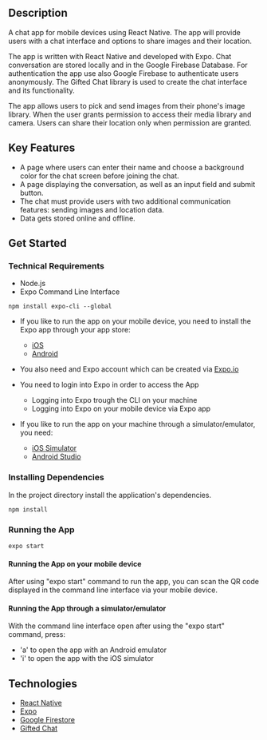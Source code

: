 ## Description

A chat app for mobile devices using React Native. The app will provide users with a chat interface and options to share images and their location.

The app is written with React Native and developed with Expo. Chat conversation are stored locally and in the Google Firebase Database. For authentication the app use also Google Firebase to authenticate users anonymously. The Gifted Chat library is used to create the chat interface and its functionality.

The app allows users to pick and send images from their phone's image library. When the user grants permission to access their media library and camera. Users can share their location only when permission are granted.

## Key Features

- A page where users can enter their name and choose a background color for the chat screen before joining the chat.
- A page displaying the conversation, as well as an input field and submit button.
- The chat must provide users with two additional communication features: sending images and location data.
- Data gets stored online and offline.

## Get Started

### Technical Requirements

- Node.js
- Expo Command Line Interface

```
npm install expo-cli --global
```

- If you like to run the app on your mobile device, you need to install the Expo app through your app store:

  - [iOS](https://apps.apple.com/app/apple-store/id982107779)
  - [Android](https://play.google.com/store/apps/details?id=host.exp.exponent&referrer=www)

- You also need and Expo account which can be created via [Expo.io](https://expo.io)
- You need to login into Expo in order to access the App

  - Logging into Expo trough the CLI on your machine
  - Logging into Expo on your mobile device via Expo app

- If you like to run the app on your machine through a simulator/emulator, you need:
  - [iOS Simulator](https://docs.expo.io/workflow/ios-simulator/)
  - [Android Studio](https://docs.expo.io/workflow/android-studio-emulator/)

### Installing Dependencies

In the project directory install the application's dependencies.

```
npm install
```

### Running the App

```
expo start
```

#### Running the App on your mobile device

After using "expo start" command to run the app, you can scan the QR code displayed in the command line interface via your mobile device.

#### Running the App through a simulator/emulator

With the command line interface open after using the "expo start" command, press:
  - 'a' to open the app with an Android emulator
  - 'i' to open the app with the iOS simulator


## Technologies

- [React Native](https://reactnative.dev)
- [Expo](https://expo.io)
- [Google Firestore](https://firebase.google.com)
- [Gifted Chat](https://github.com/FaridSafi/react-native-gifted-chat)